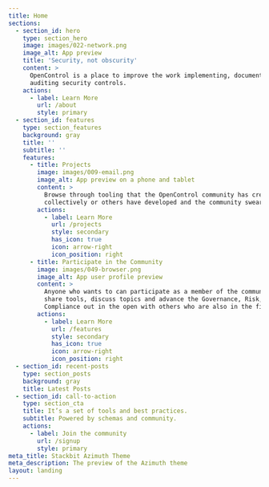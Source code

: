```yaml
---
title: Home
sections:
  - section_id: hero
    type: section_hero
    image: images/022-network.png
    image_alt: App preview
    title: 'Security, not obscurity'
    content: >
      OpenControl is a place to improve the work implementing, documenting and
      auditing security controls.
    actions:
      - label: Learn More
        url: /about
        style: primary
  - section_id: features
    type: section_features
    background: gray
    title: ''
    subtitle: ''
    features:
      - title: Projects
        image: images/009-email.png
        image_alt: App preview on a phone and tablet
        content: >
          Browse through tooling that the OpenControl community has created
          collectively or others have developed and the community swears by.
        actions:
          - label: Learn More
            url: /projects
            style: secondary
            has_icon: true
            icon: arrow-right
            icon_position: right
      - title: Participate in the Community
        image: images/049-browser.png
        image_alt: App user profile preview
        content: >
          Anyone who wants to can participate as a member of the community to
          share tools, discuss topics and advance the Governance, Risk, and
          Compliance out in the open with others who are also in the field.
        actions:
          - label: Learn More
            url: /features
            style: secondary
            has_icon: true
            icon: arrow-right
            icon_position: right
  - section_id: recent-posts
    type: section_posts
    background: gray
    title: Latest Posts
  - section_id: call-to-action
    type: section_cta
    title: It’s a set of tools and best practices.
    subtitle: Powered by schemas and community.
    actions:
      - label: Join the community
        url: /signup
        style: primary
meta_title: Stackbit Azimuth Theme
meta_description: The preview of the Azimuth theme
layout: landing
---
```

